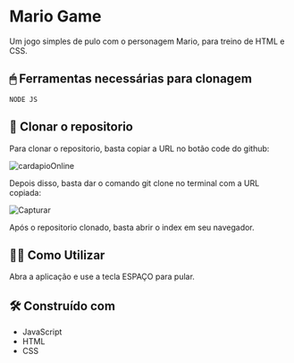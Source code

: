 # Mario Game

Um jogo simples de pulo com o personagem Mario, para treino de HTML e CSS.

## 🖱 Ferramentas necessárias para clonagem

```
NODE JS 
```

## 🚀 Clonar o repositorio

Para clonar o repositorio, basta copiar a URL no botão code do github: 

![cardapioOnline](https://github.com/maria18-ai/cardapio-online/assets/131560480/2589e87f-2047-4336-a9b9-82fd3f76bcfc)


Depois disso, basta dar o comando git clone no terminal com a URL copiada: 

![Capturar](https://github.com/maria18-ai/cardapio-online/assets/131560480/7e0775a8-1c10-4cf9-924e-27d6a752d68d)


Após o repositorio clonado, basta abrir o index em seu navegador.

## 👩‍💻 Como Utilizar

Abra a aplicação e use a tecla ESPAÇO para pular.

## 🛠️ Construído com

* JavaScript
* HTML
* CSS


